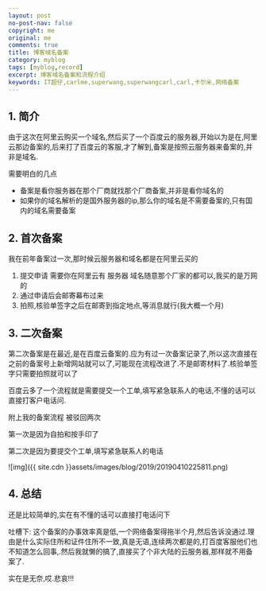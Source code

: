 ```yaml
---
layout: post
no-post-nav: false 
copyright: me
original: me
comments: true
title: 博客域名备案
category: myblog
tags: [myblog,record]
excerpt: 博客域名备案和流程介绍
keywords: IT超仔,carlme,superwang,superwangcarl,carl,卡尔米,网络备案
---
```


## 1. 简介

由于这次在阿里云购买一个域名,然后买了一个百度云的服务器,开始以为是在,阿里云那边备案的,后来打了百度云的客服,才了解到,备案是按照云服务器来备案的,并非是域名.

需要明白的几点

- 备案是看你服务器在那个厂商就找那个厂商备案,并非是看你域名的
- 如果你的域名解析的是国外服务器的ip,那么你的域名是不需要备案的,只有国内的域名需要备案

## 2. 首次备案

我在前年备案过一次,那时候云服务器和域名都是在阿里云买的

1. 提交申请 需要你在阿里云有 服务器 域名随意那个厂家的都可以,我买的是万网的
2. 通过申请后会邮寄幕布过来
3. 拍照,核验单签字之后在邮寄到指定地点,等消息就行(我大概一个月)

## 3. 二次备案

第二次备案是在最近,是在百度云备案的.应为有过一次备案记录了,所以这次直接在之前的备案号上新增网站就可以了,可能现在流程改进了.不是邮寄材料了.核验单签字只需要拍照就可以了

百度云多了一个流程就是需要提交一个工单,填写紧急联系人的电话,不懂的话可以直接打客户电话问.

附上我的备案流程 被驳回两次

第一次是因为自拍和按手印了

第二次是因为要提交个工单,填写紧急联系人的电话

![img]({{ site.cdn }}assets/images/blog/2019/20190410225811.png)

## 4. 总结

还是比较简单的,实在有不懂的话可以直接打电话问下

吐槽下: 这个备案的办事效率真是低,一个网络备案得拖半个月,然后告诉没通过.理由是什么实际住所和证件住所不一致,真是无语,连续两次都是的,打百度客服他们也不知道怎么回事,.然后我就懒的搞了,直接买了个非大陆的云服务器,那样就不用备案了.

实在是无奈,哎.悲哀!!!